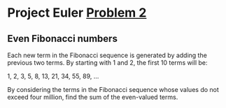 # Project Euler [Problem 2](https://projecteuler.net/problem=2)

## Even Fibonacci numbers

Each new term in the Fibonacci sequence is generated by adding the previous two terms. By starting with 1 and 2, the first 10 terms will be: 

1, 2, 3, 5, 8, 13, 21, 34, 55, 89, ...

By considering the terms in the Fibonacci sequence whose values do not exceed four million, find the sum of the even-valued terms.


